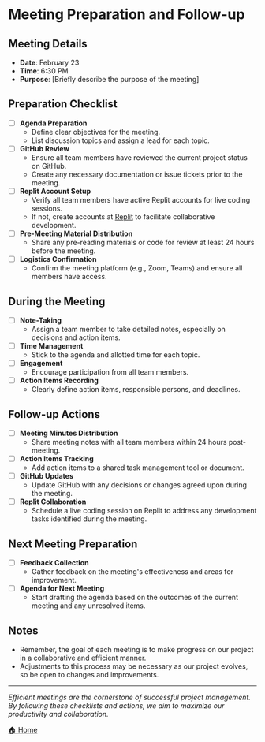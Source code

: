 # Meeting Preparation and Follow-up

## Meeting Details
- **Date**: February 23
- **Time**: 6:30 PM
- **Purpose**: [Briefly describe the purpose of the meeting]

## Preparation Checklist
- [ ] **Agenda Preparation**
  - Define clear objectives for the meeting.
  - List discussion topics and assign a lead for each topic.
- [ ] **GitHub Review**
  - Ensure all team members have reviewed the current project status on GitHub.
  - Create any necessary documentation or issue tickets prior to the meeting.
- [ ] **Replit Account Setup**
  - Verify all team members have active Replit accounts for live coding sessions.
  - If not, create accounts at [Replit](https://replit.com/) to facilitate collaborative development.
- [ ] **Pre-Meeting Material Distribution**
  - Share any pre-reading materials or code for review at least 24 hours before the meeting.
- [ ] **Logistics Confirmation**
  - Confirm the meeting platform (e.g., Zoom, Teams) and ensure all members have access.

## During the Meeting
- [ ] **Note-Taking**
  - Assign a team member to take detailed notes, especially on decisions and action items.
- [ ] **Time Management**
  - Stick to the agenda and allotted time for each topic.
- [ ] **Engagement**
  - Encourage participation from all team members.
- [ ] **Action Items Recording**
  - Clearly define action items, responsible persons, and deadlines.

## Follow-up Actions
- [ ] **Meeting Minutes Distribution**
  - Share meeting notes with all team members within 24 hours post-meeting.
- [ ] **Action Items Tracking**
  - Add action items to a shared task management tool or document.
- [ ] **GitHub Updates**
  - Update GitHub with any decisions or changes agreed upon during the meeting.
- [ ] **Replit Collaboration**
  - Schedule a live coding session on Replit to address any development tasks identified during the meeting.

## Next Meeting Preparation
- [ ] **Feedback Collection**
  - Gather feedback on the meeting's effectiveness and areas for improvement.
- [ ] **Agenda for Next Meeting**
  - Start drafting the agenda based on the outcomes of the current meeting and any unresolved items.

## Notes
- Remember, the goal of each meeting is to make progress on our project in a collaborative and efficient manner.
- Adjustments to this process may be necessary as our project evolves, so be open to changes and improvements.

---

*Efficient meetings are the cornerstone of successful project management. By following these checklists and actions, we aim to maximize our productivity and collaboration.*


[🏠 Home](../README.md)
